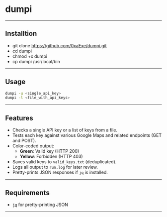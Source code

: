 # dumpi
---
## Installtion
- git clone https://github.com/0xaExe/dumpi.git
- cd dumpi
- chmod +x dumpi
- cp dumpi /usr/local/bin
--- 
## Usage

```sh
dumpi -u <single_api_key>
dumpi -l <file_with_api_keys>
```
---
## Features

- Checks a single API key or a list of keys from a file.
- Tests each key against various Google Maps and related endpoints (GET and POST).
- Color-coded output:
  - **Green**: Valid key (HTTP 200)
  - **Yellow**: Forbidden (HTTP 403)
- Saves valid keys to `valid_keys.txt` (deduplicated).
- Logs all output to `run.log` for later review.
- Pretty-prints JSON responses if `jq` is installed.
---
## Requirements
- [`jq`](https://stedolan.github.io/jq/) for pretty-printing JSON
---
